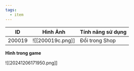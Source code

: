 ```yaml
---
tags:
  - item
---
```


| ID     | Hình Ảnh         | Tính năng sử dụng |
| ------ | ---------------- | ----------------- |
| 200019 | ![[200019c.png]] | Đổi trong Shop    |

**Hình trong game**

![[20241206171950.png]]